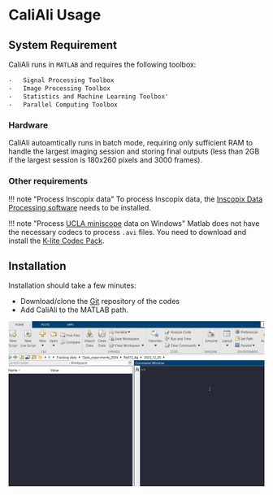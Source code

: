 # CaliAli Usage

## System Requirement <a id="requirement"></a>
CaliAli runs in `MATLAB` and requires the following toolbox:
```
-	Signal Processing Toolbox
-	Image Processing Toolbox
-	Statistics and Machine Learning Toolbox'
-	Parallel Computing Toolbox
```
### Hardware

CaliAli autoamtically runs in batch mode, requiring only sufficient RAM to handle the largest imaging session and storing final outputs (less than 2GB if the largest session is 180x260 pixels and 3000 frames).

### Other requirements

!!! note "Process Inscopix data"
	To process Inscopix data, the [Inscopix Data Processing software](https://inscopix.com/software-analysis-miniscope-imaging/) needs to be installed.
	
!!! note "Process [UCLA miniscope](http://miniscope.org/index.php/Main_Page) data on Windows" 
	Matlab does not have the necessary codecs to process `.avi` files. You need to download and install the [K-lite Codec Pack](https://codecguide.com/download_kl.htm).

## Installation <a id="installation"></a>
Installation should take a few minutes:

-	Download/clone the [Git](https://github.com/CaliAli-PV/CaliAli) repository of the codes
-	Add CaliAli to the MATLAB path.


![Alt Text](files/Add_to_path.gif)